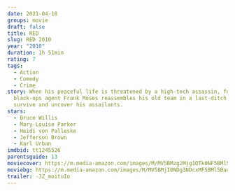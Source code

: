 ```yaml
---
date: 2021-04-18
groups: movie
draft: false
title: RED
slug: RED 2010
year: "2010"
duration: 1h 51min
rating: 7
tags:
  - Action
  - Comedy
  - Crime
story: When his peaceful life is threatened by a high-tech assassin, former
  black-ops agent Frank Moses reassembles his old team in a last-ditch effort to
  survive and uncover his assailants.
stars:
  - Bruce Willis
  - Mary-Louise Parker
  - Heidi von Palleske
  - Jefferson Brown
  - Karl Urban
imdbid: tt1245526
parentsguide: 13
moviecover: https://m.media-amazon.com/images/M/MV5BMzg2Mjg1OTk0NF5BMl5BanBnXkFtZTcwMjQ4MTA3Mw@@._V1_FMjpg_UY863_.jpg
moviebg: https://m.media-amazon.com/images/M/MV5BMjI0NDg3NDcxMF5BMl5BanBnXkFtZTcwMjk1Njc5Mw@@._V1_FMjpg_UX1280_.jpg
trailer: -JZ_moituIo
---
```

